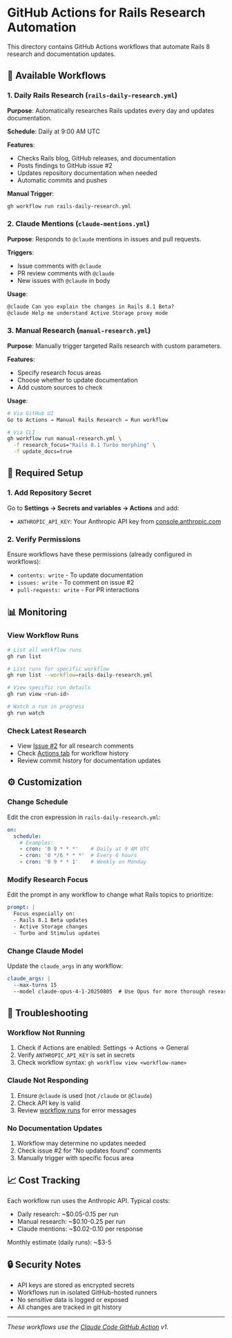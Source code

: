 # GitHub Actions for Rails Research Automation

This directory contains GitHub Actions workflows that automate Rails 8 research and documentation updates.

## 🤖 Available Workflows

### 1. Daily Rails Research (`rails-daily-research.yml`)

**Purpose**: Automatically researches Rails updates every day and updates documentation.

**Schedule**: Daily at 9:00 AM UTC

**Features**:
- Checks Rails blog, GitHub releases, and documentation
- Posts findings to GitHub issue #2
- Updates repository documentation when needed
- Automatic commits and pushes

**Manual Trigger**:
```bash
gh workflow run rails-daily-research.yml
```

### 2. Claude Mentions (`claude-mentions.yml`)

**Purpose**: Responds to `@claude` mentions in issues and pull requests.

**Triggers**:
- Issue comments with `@claude`
- PR review comments with `@claude`
- New issues with `@claude` in body

**Usage**:
```markdown
@claude Can you explain the changes in Rails 8.1 Beta?
@claude Help me understand Active Storage proxy mode
```

### 3. Manual Research (`manual-research.yml`)

**Purpose**: Manually trigger targeted Rails research with custom parameters.

**Features**:
- Specify research focus areas
- Choose whether to update documentation
- Add custom sources to check

**Usage**:
```bash
# Via GitHub UI
Go to Actions → Manual Rails Research → Run workflow

# Via CLI
gh workflow run manual-research.yml \
  -f research_focus="Rails 8.1 Turbo morphing" \
  -f update_docs=true
```

## 🔑 Required Setup

### 1. Add Repository Secret

Go to **Settings → Secrets and variables → Actions** and add:

- `ANTHROPIC_API_KEY`: Your Anthropic API key from [console.anthropic.com](https://console.anthropic.com)

### 2. Verify Permissions

Ensure workflows have these permissions (already configured in workflows):
- `contents: write` - To update documentation
- `issues: write` - To comment on issue #2
- `pull-requests: write` - For PR interactions

## 📊 Monitoring

### View Workflow Runs

```bash
# List all workflow runs
gh run list

# List runs for specific workflow
gh run list --workflow=rails-daily-research.yml

# View specific run details
gh run view <run-id>

# Watch a run in progress
gh run watch
```

### Check Latest Research

- View [Issue #2](../../../issues/2) for all research comments
- Check [Actions tab](../../../actions) for workflow history
- Review commit history for documentation updates

## ⚙️ Customization

### Change Schedule

Edit the cron expression in `rails-daily-research.yml`:

```yaml
on:
  schedule:
    # Examples:
    - cron: '0 9 * * *'    # Daily at 9 AM UTC
    - cron: '0 */6 * * *'  # Every 6 hours
    - cron: '0 9 * * 1'    # Weekly on Monday
```

### Modify Research Focus

Edit the prompt in any workflow to change what Rails topics to prioritize:

```yaml
prompt: |
  Focus especially on:
  - Rails 8.1 Beta updates
  - Active Storage changes
  - Turbo and Stimulus updates
```

### Change Claude Model

Update the `claude_args` in any workflow:

```yaml
claude_args: |
  --max-turns 15
  --model claude-opus-4-1-20250805  # Use Opus for more thorough research
```

## 🚨 Troubleshooting

### Workflow Not Running

1. Check if Actions are enabled: Settings → Actions → General
2. Verify `ANTHROPIC_API_KEY` is set in secrets
3. Check workflow syntax: `gh workflow view <workflow-name>`

### Claude Not Responding

1. Ensure `@claude` is used (not `/claude` or `@Claude`)
2. Check API key is valid
3. Review [workflow runs](../../../actions) for error messages

### No Documentation Updates

1. Workflow may determine no updates needed
2. Check issue #2 for "No updates found" comments
3. Manually trigger with specific focus area

## 📈 Cost Tracking

Each workflow run uses the Anthropic API. Typical costs:
- Daily research: ~$0.05-0.15 per run
- Manual research: ~$0.10-0.25 per run
- Claude mentions: ~$0.02-0.10 per response

Monthly estimate (daily runs): ~$3-5

## 🔒 Security Notes

- API keys are stored as encrypted secrets
- Workflows run in isolated GitHub-hosted runners
- No sensitive data is logged or exposed
- All changes are tracked in git history

---

*These workflows use the [Claude Code GitHub Action](https://github.com/anthropics/claude-code-action) v1.*